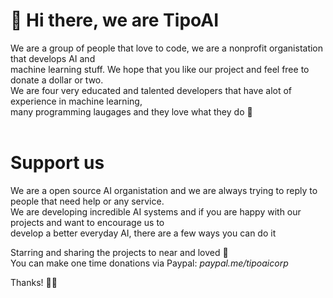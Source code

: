 # 👋 Hi there, we are TipoAI

We are a group of people that love to code, we are a nonprofit organistation that develops AI and <br>
machine learning stuff. We hope that you like our project and feel free to donate a dollar or two. 
<br>We are four very educated and talented developers that have alot of experience in machine learning,<br>
many programming laugages and they love what they do 🧠<br><br> 


# Support us 

We are a open source AI organistation and we are always trying to reply to people that need help or any service. <br>
We are developing incredible AI systems and if you are happy with our projects and want to encourage us to <br>
develop a better everyday AI, there are a few ways you can do it

Starring and sharing the projects to near and loved 🚀<br>
You can make one time donations via Paypal: _paypal.me/tipoaicorp_


Thanks! 🙌😊
